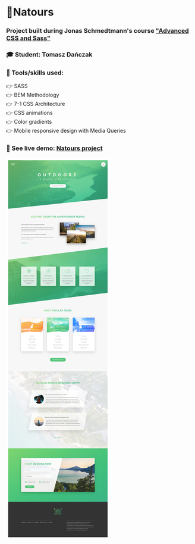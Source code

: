 # 🌱Natours
### Project built during Jonas Schmedtmann's course  ["Advanced CSS and Sass"](https://www.udemy.com/course/advanced-css-and-sass/)

### 🎓 Student: Tomasz Dańczak
### 🧰 Tools/skills used:
👉 SASS  
👉 BEM Methodology  
👉 7-1 CSS Architecture  
👉 CSS animations    
👉 Color gradients  
👉 Mobile responsive design with Media Queries  

### 🚀 See live demo: [Natours project](https://tomaszdanczak.github.io/1-Natours/)
![natours.jpg](gh/natours.jpg)
